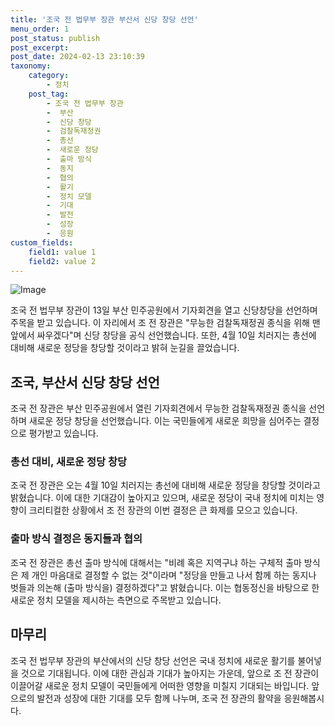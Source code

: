 ```yaml
---
title: '조국 전 법무부 장관 부산서 신당 창당 선언'
menu_order: 1
post_status: publish
post_excerpt: 
post_date: 2024-02-13 23:10:39
taxonomy:
    category:
        - 정치
    post_tag:
        - 조국 전 법무부 장관
        -  부산
        -  신당 창당
        -  검찰독재정권
        -  총선
        -  새로운 정당
        -  출마 방식
        -  동지
        -  협의
        -  활기
        -  정치 모델
        -  기대
        -  발전
        -  성장
        -  응원
custom_fields:
    field1: value 1
    field2: value 2
---
```


![Image](https://imgnews.pstatic.net/image/001/2024/02/13/AKR20240213093000051_02_i_P4_20240213144909515.jpg?type=w647)

조국 전 법무부 장관이 13일 부산 민주공원에서 기자회견을 열고 신당창당을 선언하며 주목을 받고 있습니다. 이 자리에서 조 전 장관은 "무능한 검찰독재정권 종식을 위해 맨 앞에서 싸우겠다"며 신당 창당을 공식 선언했습니다. 또한, 4월 10일 치러지는 총선에 대비해 새로운 정당을 창당할 것이라고 밝혀 눈길을 끌었습니다.
## 조국, 부산서 신당 창당 선언
조국 전 장관은 부산 민주공원에서 열린 기자회견에서 무능한 검찰독재정권 종식을 선언하며 새로운 정당 창당을 선언했습니다. 이는 국민들에게 새로운 희망을 심어주는 결정으로 평가받고 있습니다.
### 총선 대비, 새로운 정당 창당
조국 전 장관은 오는 4월 10일 치러지는 총선에 대비해 새로운 정당을 창당할 것이라고 밝혔습니다. 이에 대한 기대감이 높아지고 있으며, 새로운 정당이 국내 정치에 미치는 영향이 크리티컬한 상황에서 조 전 장관의 이번 결정은 큰 화제를 모으고 있습니다.
### 출마 방식 결정은 동지들과 협의
조국 전 장관은 총선 출마 방식에 대해서는 "비례 혹은 지역구냐 하는 구체적 출마 방식은 제 개인 마음대로 결정할 수 없는 것"이라며 "정당을 만들고 나서 함께 하는 동지나 벗들과 의논해 (출마 방식을) 결정하겠다"고 밝혔습니다. 이는 협동정신을 바탕으로 한 새로운 정치 모델을 제시하는 측면으로 주목받고 있습니다.
## 마무리
조국 전 법무부 장관의 부산에서의 신당 창당 선언은 국내 정치에 새로운 활기를 불어넣을 것으로 기대됩니다. 이에 대한 관심과 기대가 높아지는 가운데, 앞으로 조 전 장관이 이끌어갈 새로운 정치 모델이 국민들에게 어떠한 영향을 미칠지 기대되는 바입니다. 앞으로의 발전과 성장에 대한 기대를 모두 함께 나누며, 조국 전 장관의 활약을 응원해봅시다.

